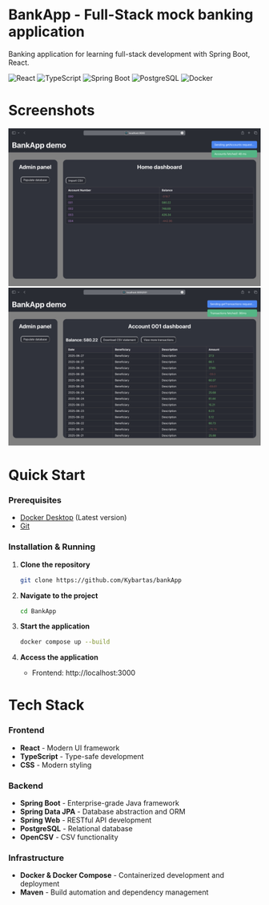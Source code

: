 # BankApp - Full-Stack mock banking application

Banking application for learning full-stack development with Spring Boot, React.

![React](https://img.shields.io/badge/React-19.1.0-61DAFB?logo=react)
![TypeScript](https://img.shields.io/badge/TypeScript-4.9.5-3178C6?logo=typescript)
![Spring Boot](https://img.shields.io/badge/Spring%20Boot-3.2.4-6DB33F?logo=spring)
![PostgreSQL](https://img.shields.io/badge/PostgreSQL-15+-336791?logo=postgresql)
![Docker](https://img.shields.io/badge/Docker-Compose-2496ED?logo=docker)

# Screenshots

![Screenshot 2025-06-28 at 22.27.17 (2).png](demo/Screenshot%202025-06-28%20at%2022.27.17%20%282%29.png)
![Screenshot 2025-06-28 at 22.27.32 (2).png](demo/Screenshot%202025-06-28%20at%2022.27.32%20%282%29.png)

# Quick Start

### Prerequisites
- [Docker Desktop](https://www.docker.com/products/docker-desktop/) (Latest version)
- [Git](https://git-scm.com/downloads)

### Installation & Running

1. **Clone the repository**
   ```bash
   git clone https://github.com/Kybartas/bankApp
   ```

2. **Navigate to the project**
   ```bash
   cd BankApp
   ```

3. **Start the application**
   ```bash
   docker compose up --build
   ```

4. **Access the application**
   - Frontend: http://localhost:3000

# Tech Stack

### Frontend
- **React** - Modern UI framework
- **TypeScript** - Type-safe development
- **CSS** - Modern styling

### Backend
- **Spring Boot** - Enterprise-grade Java framework
- **Spring Data JPA** - Database abstraction and ORM
- **Spring Web** - RESTful API development
- **PostgreSQL** - Relational database
- **OpenCSV** - CSV functionality

### Infrastructure
- **Docker & Docker Compose** - Containerized development and deployment
- **Maven** - Build automation and dependency management